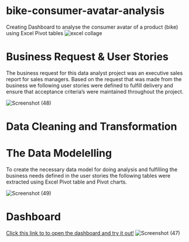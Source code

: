 # bike-consumer-avatar-analysis
Creating Dashboard to analyse the consumer avatar of a product (bike) using Excel Pivot tables
![excel collage](https://user-images.githubusercontent.com/111446453/185659264-7c174872-a172-4a59-8a9f-bfbaa93f304e.png)
# Business Request & User Stories
The business request for this data analyst project was an executive sales report for sales managers. 
Based on the request that was made from the business we following user stories were defined to fulfill delivery and ensure that acceptance criteria’s were maintained throughout the project.

![Screenshot (48)](https://user-images.githubusercontent.com/111446453/185663880-cb1039f6-d2c1-4e0c-9673-f7b7e5fea104.png)

# Data Cleaning and Transformation

# The Data Modelelling
To create the necessary data model for doing analysis and fulfilling the business needs defined in the user stories the following tables were extracted using Excel Pivot table and Pivot charts.

![Screenshot (49)](https://user-images.githubusercontent.com/111446453/185730809-19b97991-76e0-4bcb-ad19-f9ad66624a30.png)



# Dashboard
[Click this link to to open the dashboard and try it out!](https://1drv.ms/x/s!AsGPhe3EDTlvsU2IOl0BaBE429tl)
![Screenshot (47)](https://user-images.githubusercontent.com/111446453/185663987-a6e1972c-3d92-423a-b3de-255456aac73d.png)
